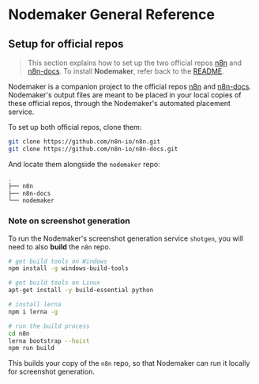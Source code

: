 # Nodemaker General Reference

## Setup for official repos

> This section explains how to set up the two official repos [n8n](https://github.com/n8n-io/n8n) and [n8n-docs](https://github.com/n8n-io/n8n-docs). To install **Nodemaker**, refer back to the [README](../README.md).

Nodemaker is a companion project to the official repos [n8n](https://github.com/n8n-io/n8n) and [n8n-docs](https://github.com/n8n-io/n8n-docs). Nodemaker's output files are meant to be placed in your local copies of these official repos, through the Nodemaker's automated placement service.

To set up both official repos, clone them:

```sh
git clone https://github.com/n8n-io/n8n.git
git clone https://github.com/n8n-io/n8n-docs.git
```

And locate them alongside the `nodemaker` repo:

```sh
.
├── n8n
├── n8n-docs
└── nodemaker
```

### Note on screenshot generation

To run the Nodemaker's screenshot generation service `shotgen`, you will need to also **build** the `n8n` repo.

```sh
# get build tools on Windows
npm install -g windows-build-tools

# get build tools on Linux
apt-get install -y build-essential python

# install lerna
npm i lerna -g

# run the build process
cd n8n
lerna bootstrap --hoist
npm run build
```

This builds your copy of the `n8n` repo, so that Nodemaker can run it locally for screenshot generation.
